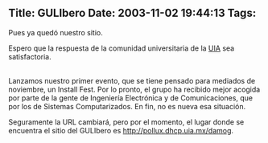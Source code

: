 Title: GULIbero
Date: 2003-11-02 19:44:13
Tags: 
---
<p>Pues ya quedó nuestro sitio.</p>



<p>Espero que la respuesta de la comunidad universitaria de la <a href="http://web.archive.org/web/20031125134728/http://uia.mx/">UIA</a> sea satisfactoria.</p>

<p><br/>
Lanzamos nuestro primer evento, que se tiene pensado para mediados de noviembre, un Install Fest. Por lo pronto, el grupo ha recibido mejor acogida por parte de la gente de Ingeniería Electrónica y de Comunicaciones, que por los de Sistemas Computarizados. En fin, no es nueva esa situación.</p>



<p>Seguramente la URL cambiará, pero por el momento, el lugar donde se encuentra el sitio del GULIbero es <a href="http://web.archive.org/web/20031125134728/http://pollux.dhcp.uia.mx/damog"><a href="http://pollux.dhcp.uia.mx/damog">http://pollux.dhcp.uia.mx/damog</a></a>.</p>
